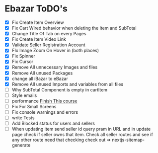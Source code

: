 # Ebazar ToDO's

- [x] Fix Create Item Overview
- [x] Fix Cart Wired behavior when deleting the Item and SubTotal
- [x] Change Title Of Tab on every Pages
- [x] Fix Create Item Video Link
- [x] Validate Seller Registration Account
- [x] FIx Image Zoom On Hover in (both places)
- [x] Fix Spinner
- [x] Fix Cursor
- [x] Remove All unnecessary Images and files
- [x] Remove All unused Packages
- [x] change all iBazar to eBazar
- [x] Remove All unused Imports and variables from all files
- [ ] Why SubTotal Component is empty in cartItem
- [ ] Style emails
- [ ] performance
      [Finish This course](https://devcourses.net/en/course/modern-devtools)
- [ ] Fix For Small Screens
- [ ] Fix console warnings and errors
- [ ] write Tests
- [ ] Add Blocked status for users and sellers
- [ ] When updating item send seller id query pram in URL and in update page check if seller owns that item. Check all seller routes and see if any other route need that checking
      check out => nextjs-sitemap-generate

